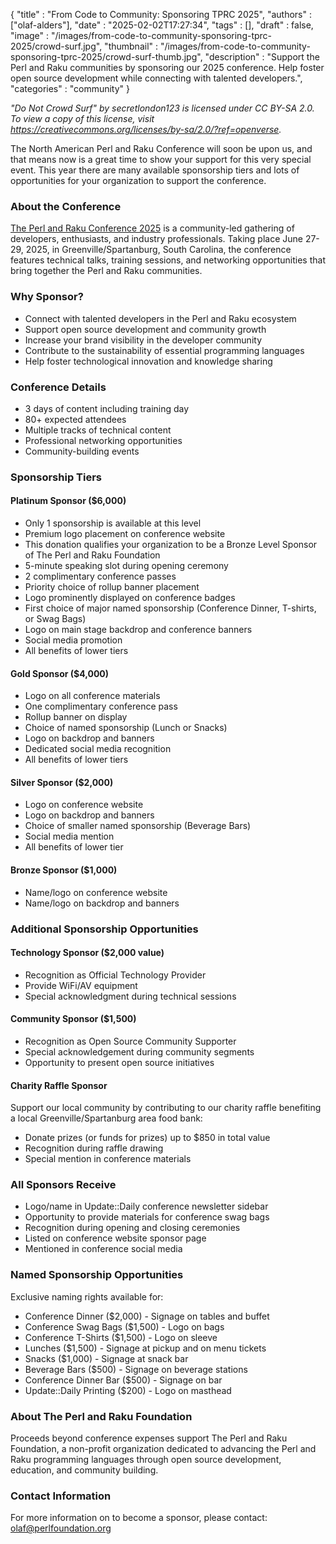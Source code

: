 
  {
    "title"       : "From Code to Community: Sponsoring TPRC 2025",
    "authors"     : ["olaf-alders"],
    "date"        : "2025-02-02T17:27:34",
    "tags"        : [],
    "draft"       : false,
    "image"       : "/images/from-code-to-community-sponsoring-tprc-2025/crowd-surf.jpg",
    "thumbnail"   : "/images/from-code-to-community-sponsoring-tprc-2025/crowd-surf-thumb.jpg",
    "description" : "Support the Perl and Raku communities by sponsoring our 2025 conference. Help foster open source development while connecting with talented developers.",
    "categories"  : "community"
  }

*"Do Not Crowd Surf" by secretlondon123 is licensed under CC BY-SA 2.0. To view a copy of this license, visit <https://creativecommons.org/licenses/by-sa/2.0/?ref=openverse>.*

The North American Perl and Raku Conference will soon be upon us, and that
means now is a great time to show your support for this very special event.
This year there are many available sponsorship tiers and lots of opportunities
for your organization to support the conference.

### About the Conference

[The Perl and Raku Conference
2025](http://localhost:1313/article/get-ready-for-the-2025-perl-and-raku-conference/)
is a community-led gathering of developers, enthusiasts, and industry
professionals. Taking place June 27-29, 2025, in Greenville/Spartanburg, South
Carolina, the conference features technical talks, training sessions, and
networking opportunities that bring together the Perl and Raku communities.

### Why Sponsor?

- Connect with talented developers in the Perl and Raku ecosystem
- Support open source development and community growth
- Increase your brand visibility in the developer community
- Contribute to the sustainability of essential programming languages
- Help foster technological innovation and knowledge sharing

### Conference Details

- 3 days of content including training day
- 80+ expected attendees
- Multiple tracks of technical content
- Professional networking opportunities
- Community-building events

### Sponsorship Tiers

#### Platinum Sponsor ($6,000)

- Only 1 sponsorship is available at this level
- Premium logo placement on conference website
- This donation qualifies your organization to be a Bronze Level Sponsor of The
  Perl and Raku Foundation
- 5-minute speaking slot during opening ceremony
- 2 complimentary conference passes
- Priority choice of rollup banner placement
- Logo prominently displayed on conference badges
- First choice of major named sponsorship (Conference Dinner, T-shirts, or Swag Bags)
- Logo on main stage backdrop and conference banners
- Social media promotion
- All benefits of lower tiers

#### Gold Sponsor ($4,000)

- Logo on all conference materials
- One complimentary conference pass
- Rollup banner on display
- Choice of named sponsorship (Lunch or Snacks)
- Logo on backdrop and banners
- Dedicated social media recognition
- All benefits of lower tiers

#### Silver Sponsor ($2,000)

- Logo on conference website
- Logo on backdrop and banners
- Choice of smaller named sponsorship (Beverage Bars)
- Social media mention
- All benefits of lower tier

#### Bronze Sponsor ($1,000)

- Name/logo on conference website
- Name/logo on backdrop and banners

### Additional Sponsorship Opportunities

#### Technology Sponsor ($2,000 value)

- Recognition as Official Technology Provider
- Provide WiFi/AV equipment
- Special acknowledgment during technical sessions

#### Community Sponsor ($1,500)

- Recognition as Open Source Community Supporter
- Special acknowledgement during community segments
- Opportunity to present open source initiatives

#### Charity Raffle Sponsor

Support our local community by contributing to our charity raffle benefiting a
local Greenville/Spartanburg area food bank:

- Donate prizes (or funds for prizes) up to $850 in total value
- Recognition during raffle drawing
- Special mention in conference materials

### All Sponsors Receive

- Logo/name in Update::Daily conference newsletter sidebar
- Opportunity to provide materials for conference swag bags
- Recognition during opening and closing ceremonies
- Listed on conference website sponsor page
- Mentioned in conference social media

### Named Sponsorship Opportunities

Exclusive naming rights available for:

- Conference Dinner ($2,000) - Signage on tables and buffet
- Conference Swag Bags ($1,500) - Logo on bags
- Conference T-Shirts ($1,500) - Logo on sleeve
- Lunches ($1,500) - Signage at pickup and on menu tickets
- Snacks ($1,000) - Signage at snack bar
- Beverage Bars ($500) - Signage on beverage stations
- Conference Dinner Bar ($500) - Signage on bar
- Update::Daily Printing ($200) - Logo on masthead

### About The Perl and Raku Foundation

Proceeds beyond conference expenses support The Perl and Raku Foundation, a
non-profit organization dedicated to advancing the Perl and Raku programming
languages through open source development, education, and community building.

### Contact Information

For more information on to become a sponsor, please contact:
<olaf@perlfoundation.org>
